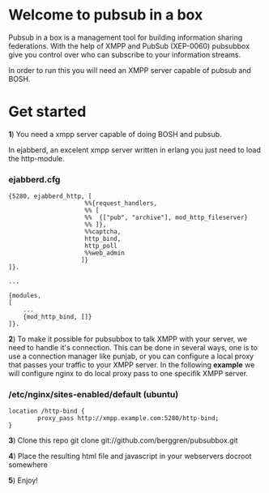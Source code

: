 # Welcome to pubsub in a box

Pubsub in a box is a management tool for building information sharing federations. With the help of XMPP and PubSub (XEP-0060) pubsubbox give you control over who can subscribe to your information streams.

In order to run this you will need an XMPP server capable of pubsub and BOSH.

# Get started

**1**) You need a xmpp server capable of doing BOSH and pubsub.

In ejabberd, an excelent xmpp server written in erlang you just need to load the http-module.

### ejabberd.cfg
    {5280, ejabberd_http, [
                         %%{request_handlers,
                         %% [
                         %%  {["pub", "archive"], mod_http_fileserver}
                         %% ]},
                         %%captcha,
                         http_bind,
                         http_poll
                         %%web_admin
                        ]}
    ]}.
    
    ...
    
    {modules,
    [
        ...
        {mod_http_bind, []}
    ]}.

**2**) To make it possible for pubsubbox to talk XMPP with your server, we need to handle it's connection. This can be done in several ways, one is to use a connection manager like punjab, or you can configure a local proxy that passes your traffic to your XMPP server. In the following **example** we will configure nginx to do local proxy pass to one specifik XMPP server.

### /etc/nginx/sites-enabled/default (ubuntu)
    location /http-bind {
            proxy_pass http://xmpp.example.com:5280/http-bind;
    }

**3**) Clone this repo
    git clone git://github.com/berggren/pubsubbox.git

**4**) Place the resulting html file and javascript in your webservers docroot somewhere

**5**) Enjoy!